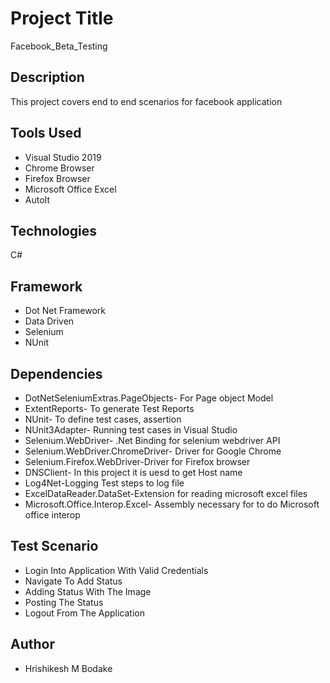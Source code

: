 # Project Title

Facebook_Beta_Testing

## Description

This project covers end to end scenarios for facebook application


## Tools Used

* Visual Studio 2019
* Chrome Browser
* Firefox Browser
* Microsoft Office Excel
* AutoIt

## Technologies
C#



## Framework
* Dot Net Framework
* Data Driven
* Selenium
* NUnit

## Dependencies
* DotNetSeleniumExtras.PageObjects- For Page object Model
* ExtentReports- To generate Test Reports
* NUnit- To define test cases, assertion
* NUnit3Adapter- Running test cases in Visual Studio
* Selenium.WebDriver- .Net Binding for selenium webdriver API
* Selenium.WebDriver.ChromeDriver- Driver for Google Chrome
* Selenium.Firefox.WebDriver-Driver for Firefox browser
* DNSClient- In this project it is uesd to get Host name
* Log4Net-Logging Test steps to log file
* ExcelDataReader.DataSet-Extension for reading microsoft excel files
* Microsoft.Office.Interop.Excel- Assembly necessary for to do Microsoft office interop

## Test Scenario
* Login Into Application With Valid Credentials
* Navigate To Add Status
* Adding Status With The Image
* Posting The Status
* Logout From The Application

## Author 
* Hrishikesh M Bodake
